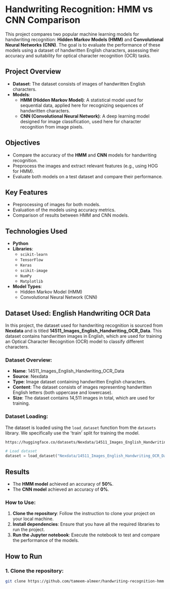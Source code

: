 # Handwriting Recognition: HMM vs CNN Comparison

This project compares two popular machine learning models for handwriting recognition: **Hidden Markov Models (HMM)** and **Convolutional Neural Networks (CNN)**. The goal is to evaluate the performance of these models using a dataset of handwritten English characters, assessing their accuracy and suitability for optical character recognition (OCR) tasks.

## Project Overview

- **Dataset**: The dataset consists of images of handwritten English characters.
- **Models**:
  - **HMM (Hidden Markov Model)**: A statistical model used for sequential data, applied here for recognizing sequences of handwritten characters.
  - **CNN (Convolutional Neural Network)**: A deep learning model designed for image classification, used here for character recognition from image pixels.

## Objectives

- Compare the accuracy of the **HMM** and **CNN** models for handwriting recognition.
- Preprocess the images and extract relevant features (e.g., using HOG for HMM).
- Evaluate both models on a test dataset and compare their performance.

## Key Features

- Preprocessing of images for both models.
- Evaluation of the models using accuracy metrics.
- Comparison of results between HMM and CNN models.

## Technologies Used

- **Python**
- **Libraries**: 
  - `scikit-learn`
  - `TensorFlow`
  - `Keras`
  - `scikit-image`
  - `NumPy`
  - `Matplotlib`
- **Model Types**:
  - Hidden Markov Model (HMM)
  - Convolutional Neural Network (CNN)
## Dataset Used: English Handwriting OCR Data

In this project, the dataset used for handwriting recognition is sourced from **Nexdata** and is titled **14511_Images_English_Handwriting_OCR_Data**. This dataset contains handwritten images in English, which are used for training an Optical Character Recognition (OCR) model to classify different characters.

### Dataset Overview:
- **Name**: 14511_Images_English_Handwriting_OCR_Data
- **Source**: Nexdata
- **Type**: Image dataset containing handwritten English characters.
- **Content**: The dataset consists of images representing handwritten English letters (both uppercase and lowercase).
- **Size**: The dataset contains 14,511 images in total, which are used for training.

### Dataset Loading:
The dataset is loaded using the `load_dataset` function from the `datasets` library. We specifically use the 'train' split for training the model. 


```bash
https://huggingface.co/datasets/Nexdata/14511_Images_English_Handwriting_OCR_Data
```

```python
# Load dataset
dataset = load_dataset("Nexdata/14511_Images_English_Handwriting_OCR_Data", split='train')
```
## Results

- The **HMM model** achieved an accuracy of **50%**.
- The **CNN model** achieved an accuracy of **0%**.

### How to Use:

1. **Clone the repository**: Follow the instruction to clone your project on your local machine.
2. **Install dependencies**: Ensure that you have all the required libraries to run the project.
3. **Run the Jupyter notebook**: Execute the notebook to test and compare the performance of the models.


## How to Run

### 1. Clone the repository:

```bash
git clone https://github.com/tameem-almeer/handwriting-recognition-hmm
```




